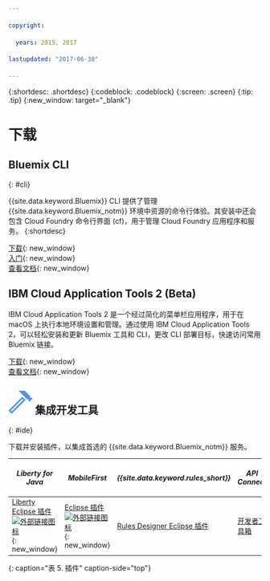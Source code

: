 ```yaml
---

copyright:

  years: 2015, 2017

lastupdated: "2017-06-30"

---
```


{:shortdesc: .shortdesc}
{:codeblock: .codeblock}
{:screen: .screen}
{:tip: .tip}
{:new_window: target="_blank"}

# 下载 

## Bluemix CLI
{: #cli}

{{site.data.keyword.Bluemix}} CLI 提供了管理 {{site.data.keyword.Bluemix_notm}} 环境中资源的命令行体验。其安装中还会包含 Cloud Foundry 命令行界面 (cf)，用于管理 Cloud Foundry 应用程序和服务。
{:shortdesc}

[下载](/docs/cli/reference/bluemix_cli/all_versions.html){: new_window}<br>
[入门](/docs/cli/reference/bluemix_cli/get_started.html){: new_window}<br>
[查看文档](/docs/cli/reference/bluemix_cli/bx_cli.html){: new_window}<br>


## IBM Cloud Application Tools 2 (Beta)
IBM Cloud Application Tools 2 是一个经过简化的菜单栏应用程序，用于在 macOS 上执行本地环境设置和管理。通过使用 IBM Cloud Application Tools 2，可以轻松安装和更新 Bluemix 工具和 CLI，更改 CLI 部署目标，快速访问常用 Bluemix 链接。


[下载](http://ibm.biz/icat-2-download){: new_window}<br>
[查看文档](/docs/cli/icat.html){: new_window}<br>


## ![](./images/Integrated_Dev_Tools.svg) 集成开发工具
{: #ide}

下载并安装插件，以集成首选的 {{site.data.keyword.Bluemix_notm}} 服务。

| *Liberty for Java*| *MobileFirst*| *{{site.data.keyword.rules_short}}* | *API Connect*| *Eclipse Tools for Bluemix*|
|----------|----------|----------|----------|----------|
| [Liberty Eclipse 插件 ![外部链接图标](../icons/launch-glyph.svg)](https://developer.ibm.com/wasdev/downloads/liberty-profile-using-eclipse/){: new_window}| [Eclipse 插件 ![外部链接图标](../icons/launch-glyph.svg)](https://marketplace.eclipse.org/content/ibm-mobilefirst-platform-studio){: new_window}| [Rules Designer Eclipse 插件](../services/rules/index.html#rulov002)| [开发者工具箱](/docs/services/apiconnect/apic_003.html#apic_001 )| [Bluemix Eclipse 插件](/docs/manageapps/eclipsetools/eclipsetools.html)|
{: caption="表 5. 插件" caption-side="top"}
